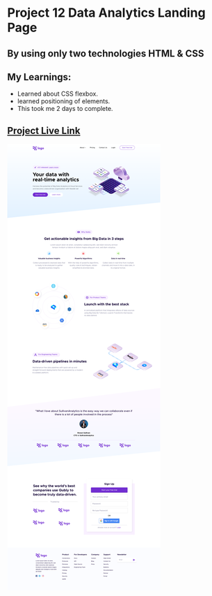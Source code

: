 # Project 12 Data Analytics Landing Page
## By using only two technologies HTML & CSS
## My Learnings:
- Learned about CSS flexbox.
- learned positioning of elements.
- This took me 2 days to complete.
## [Project Live Link](https://gilded-custard-0e69bd.netlify.app/)
![image](./Data%20Analytics%20Landing%20page.png)
